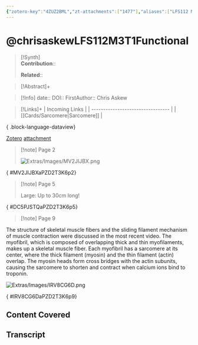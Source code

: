 ```yaml
---
{"zotero-key":"4ZUZ2BML","zt-attachments":["1477"],"aliases":["LFS112 M3T1 Functional organisation of skeletal muscle fibres"],"citekey":"chrisaskewLFS112M3T1Functional","keywords":null,"FirstAuthor":"[[Chris Askew]]","tags":["source/video","Uni/LFS112"],"dg-publish":true,"permalink":"/sources/video/chrisaskew-lfs-112-m3-t1-functional/","dgPassFrontmatter":true}
---
```


# @chrisaskewLFS112M3T1Functional

>[!Synth]  
>**Contribution**::  
>  
>**Related**:: 
>  

> [!Abstract]+
> 

> [!Info]
> date:: 
> DOI:: 
> FirstAuthor:: Chris Askew

> [!Links]+
>  | Incoming Links                    |
> | --------------------------------- |
> | [[Cards/Sarcomere\|Sarcomere]] |
> 
{ .block-language-dataview}


[Zotero](zotero://select/library/items/4ZUZ2BML) [attachment](file:///Users/nathanmaxwell/Zotero/storage/PZD2T3K6/chrisaskew-LFS112M3T1FunctionalOrganisation.pdf)

> [!note] Page 2
> 
> ![Extras/Images/MV2JIJBX.png](/img/user/Extras/Images/MV2JIJBX.png)
>
{ #MV2JIJBXaPZD2T3K6p2}


> [!note] Page 5
> 
> Large: Up to 30cm long!
>
{ #DC5PJSTQaPZD2T3K6p5}


> [!note] Page 9
> 
The structure of skeletal muscle fibers and the sliding filament mechanism of muscle contraction were discussed in the most recent video. The myofibril, which is composed of overlapping thick and thin myofilaments, makes up a skeletal muscle fiber. Each myofibril has a sarcomere at its center, where the thick filament (myosin) and the thin filament (actin) overlap. The myosin heads form cross bridges with the actin subunits, causing the sarcomere to shorten and contract when calcium ions bind to troponin.

![Extras/Images/IRV8CG6D.png](/img/user/Extras/Images/IRV8CG6D.png)
>
{ #IRV8CG6DaPZD2T3K6p9}


## Content Covered

## Transcript
